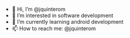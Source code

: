 - 👋 Hi, I’m @jquinterom
- 👀 I’m interested in software development
- 🌱 I’m currently learning android development
- 📫 How to reach me: @jquinterom

<!---
jquinterom/jquinterom is a ✨ special ✨ repository because its `README.md` (this file) appears on your GitHub profile.
You can click the Preview link to take a look at your changes.
--->
